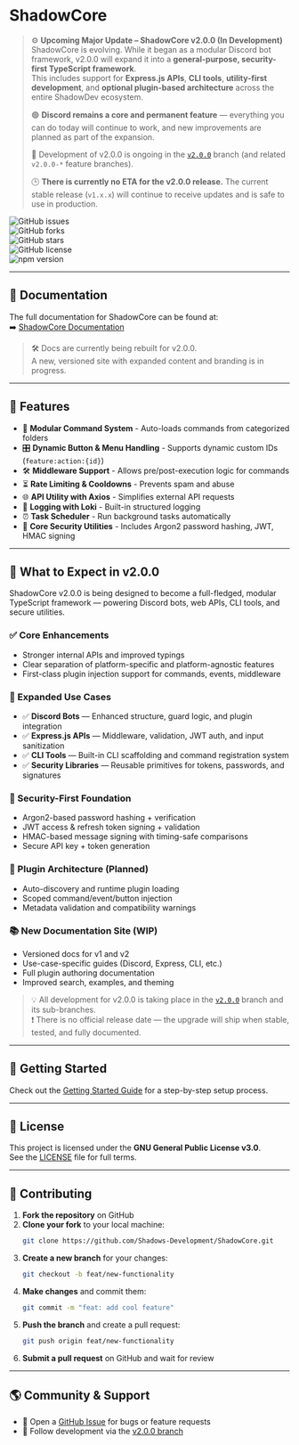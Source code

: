 # ShadowCore

> ⚙️ **Upcoming Major Update – ShadowCore v2.0.0 (In Development)**  
> ShadowCore is evolving. While it began as a modular Discord bot framework, v2.0.0 will expand it into a **general-purpose, security-first TypeScript framework**.  
> This includes support for **Express.js APIs**, **CLI tools**, **utility-first development**, and **optional plugin-based architecture** across the entire ShadowDev ecosystem.  
>
> 🟢 **Discord remains a core and permanent feature** — everything you can do today will continue to work, and new improvements are planned as part of the expansion.  
>
> 🔧 Development of v2.0.0 is ongoing in the [`v2.0.0`](https://github.com/Shadows-Development/ShadowCore/tree/v2.0.0) branch (and related `v2.0.0-*` feature branches).  
>
> 🕒 **There is currently no ETA for the v2.0.0 release.** The current stable release (`v1.x.x`) will continue to receive updates and is safe to use in production.

![GitHub issues](https://img.shields.io/github/issues/Shadows-Development/ShadowCore?style=flat-square)  
![GitHub forks](https://img.shields.io/github/forks/Shadows-Development/ShadowCore?style=flat-square)  
![GitHub stars](https://img.shields.io/github/stars/Shadows-Development/ShadowCore?style=flat-square)  
![GitHub license](https://img.shields.io/github/license/Shadows-Development/ShadowCore?style=flat-square)  
![npm version](https://img.shields.io/npm/v/@shadow-dev/core?style=flat-square)

---

## 📖 Documentation

The full documentation for ShadowCore can be found at:  
➡️ [ShadowCore Documentation](https://docs.shadowdevelopment.net/shadowcore)

> 🛠️ Docs are currently being rebuilt for v2.0.0.  
> A new, versioned site with expanded content and branding is in progress.

---

## 🌟 Features

- 🚀 **Modular Command System** - Auto-loads commands from categorized folders
- 🎛 **Dynamic Button & Menu Handling** - Supports dynamic custom IDs (`feature:action:{id}`)
- 🛠 **Middleware Support** - Allows pre/post-execution logic for commands
- ⏳ **Rate Limiting & Cooldowns** - Prevents spam and abuse
- 🌐 **API Utility with Axios** - Simplifies external API requests
- 📜 **Logging with Loki** - Built-in structured logging
- ⏰ **Task Scheduler** - Run background tasks automatically
- 🔐 **Core Security Utilities** - Includes Argon2 password hashing, JWT, HMAC signing

---

## 🔭 What to Expect in v2.0.0

ShadowCore v2.0.0 is being designed to become a full-fledged, modular TypeScript framework — powering Discord bots, web APIs, CLI tools, and secure utilities.

### ✅ Core Enhancements
- Stronger internal APIs and improved typings
- Clear separation of platform-specific and platform-agnostic features
- First-class plugin injection support for commands, events, middleware

### 🧩 Expanded Use Cases
- ✅ **Discord Bots** — Enhanced structure, guard logic, and plugin integration
- ✅ **Express.js APIs** — Middleware, validation, JWT auth, and input sanitization
- ✅ **CLI Tools** — Built-in CLI scaffolding and command registration system
- ✅ **Security Libraries** — Reusable primitives for tokens, passwords, and signatures

### 🔐 Security-First Foundation
- Argon2-based password hashing + verification
- JWT access & refresh token signing + validation
- HMAC-based message signing with timing-safe comparisons
- Secure API key + token generation

### 🧱 Plugin Architecture (Planned)
- Auto-discovery and runtime plugin loading
- Scoped command/event/button injection
- Metadata validation and compatibility warnings

### 📚 New Documentation Site (WIP)
- Versioned docs for v1 and v2
- Use-case-specific guides (Discord, Express, CLI, etc.)
- Full plugin authoring documentation
- Improved search, examples, and theming

> 💡 All development for v2.0.0 is taking place in the [`v2.0.0`](https://github.com/Shadows-Development/ShadowCore/tree/v2.0.0) branch and its sub-branches.  
> ❗ There is no official release date — the upgrade will ship when stable, tested, and fully documented.

---

## 🚀 Getting Started

Check out the [Getting Started Guide](https://docs.shadowdevelopment.net/shadowcore/getting-started) for a step-by-step setup process.

---

## 📜 License

This project is licensed under the **GNU General Public License v3.0**.  
See the [LICENSE](LICENSE) file for full terms.

---

## 🤝 Contributing

1. **Fork the repository** on GitHub  
2. **Clone your fork** to your local machine:
   ```bash
   git clone https://github.com/Shadows-Development/ShadowCore.git
   ```
3. **Create a new branch** for your changes:
   ```bash
   git checkout -b feat/new-functionality
   ```
4. **Make changes** and commit them:
   ```bash
   git commit -m "feat: add cool feature"
   ```
5. **Push the branch** and create a pull request:
   ```bash
   git push origin feat/new-functionality
   ```
6. **Submit a pull request** on GitHub and wait for review

---

## 🌎 Community & Support

- 💬 Open a [GitHub Issue](https://github.com/Shadows-Development/ShadowCore/issues) for bugs or feature requests
- 📣 Follow development via the [v2.0.0 branch](https://github.com/Shadows-Development/ShadowCore/tree/v2.0.0)
